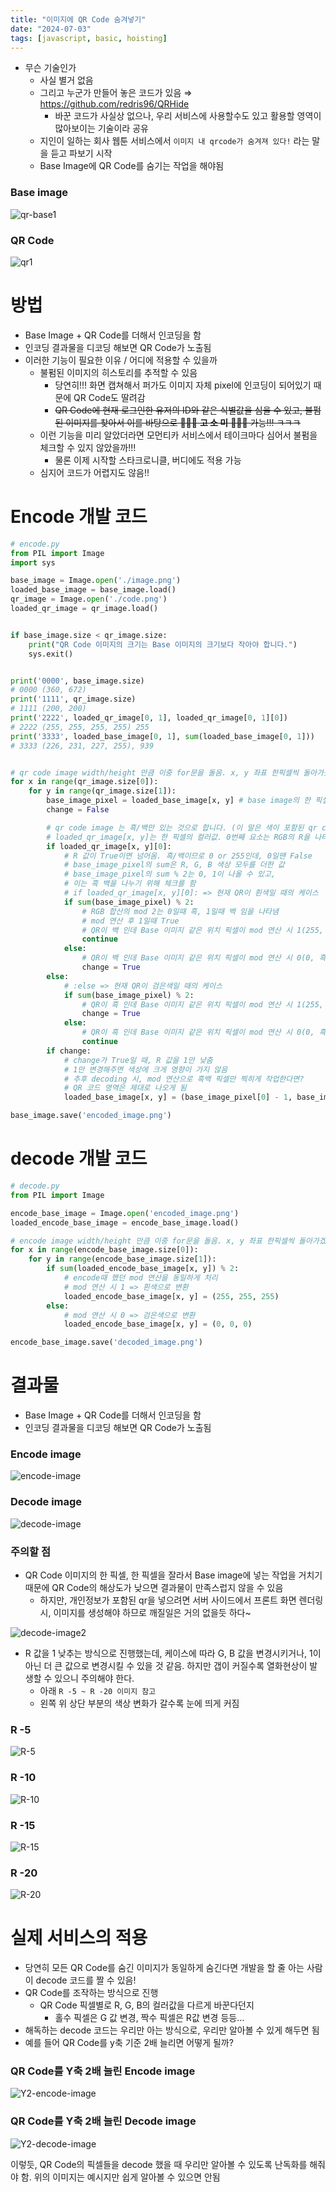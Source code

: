 ```yaml
---
title: "이미지에 QR Code 숨겨넣기"
date: "2024-07-03"
tags: [javascript, basic, hoisting]
---
```


- 무슨 기술인가
    - 사실 별거 없음
    - 그리고 누군가 만들어 놓은 코드가 있음 ⇒ https://github.com/redris96/QRHide
        - 바꾼 코드가 사실상 없으나, 우리 서비스에 사용할수도 있고 활용할 영역이 많아보이는 기술이라 공유
    - 지인이 일하는 회사 웹툰 서비스에서 `이미지 내 qrcode가 숨겨져 있다!` 라는 말을 듣고 파보기 시작
    - Base Image에 QR Code를 숨기는 작업을 해야됨

### Base image

![qr-base1](./qr-base1.png)

### QR Code

![qr1](./qr1.png)

# 방법

- Base Image + QR Code를 더해서 인코딩을 함
- 인코딩 결과물을 디코딩 해보면 QR Code가 노출됨
- 이러한 기능이 필요한 이유 / 어디에 적용할 수 있을까
    - 불펌된 이미지의 히스토리를 추적할 수 있음
        - 당연히!!! 화면 캡쳐해서 퍼가도 이미지 자체 pixel에 인코딩이 되어있기 때문에 QR Code도 딸려감
        - ~~QR Code에 현재 로그인한 유저의 ID와 같은 식별값을 심을 수 있고, 불펌된 이미지를 찾아서 이를 바탕으로 💸💸💸 **고 소 미** 💸💸💸 가능!!! ㅋㅋㅋ~~
    - 이런 기능을 미리 알았더라면 모먼티카 서비스에서 테이크마다 심어서 불펌을 체크할 수 있지 않았을까!!!
        - 물론 이제 시작할 스타크로니클, 버디에도 적용 가능
    - 심지어 코드가 어렵지도 않음!!

# Encode 개발 코드

```python
# encode.py
from PIL import Image
import sys

base_image = Image.open('./image.png')
loaded_base_image = base_image.load()
qr_image = Image.open('./code.png')
loaded_qr_image = qr_image.load()


if base_image.size < qr_image.size:
	print("QR Code 이미지의 크기는 Base 이미지의 크기보다 작아야 합니다.")
	sys.exit()


print('0000', base_image.size)
# 0000 (360, 672)
print('1111', qr_image.size)
# 1111 (200, 200)
print('2222', loaded_qr_image[0, 1], loaded_qr_image[0, 1][0])
# 2222 (255, 255, 255, 255) 255
print('3333', loaded_base_image[0, 1], sum(loaded_base_image[0, 1]))
# 3333 (226, 231, 227, 255), 939


# qr code image width/height 만큼 이중 for문을 돌음. x, y 좌표 한픽셀씩 돌아가겠다는 의미
for x in range(qr_image.size[0]):
	for y in range(qr_image.size[1]):
		base_image_pixel = loaded_base_image[x, y] # base image의 한 픽셀
		change = False

		# qr code image	는 흑/백만 있는 것으로 합니다. (이 말은 색이 포함된 qr code는 사용 X)
		# loaded_qr_image[x, y]는 한 픽셀의 컬러값. 0번째 요소는 RGB의 R을 나타냄
		if loaded_qr_image[x, y][0]:
			# R 값이 True이면 넘어옴. 흑/백이므로 0 or 255인데, 0일땐 False
			# base_image_pixel의 sum은 R, G, B 색상 모두를 더한 값
			# base_image_pixel의 sum % 2는 0, 1이 나올 수 있고,
			# 이는 흑 백을 나누기 위해 체크를 함
			# if loaded_qr_image[x, y][0]: => 현재 QR이 흰색일 때의 케이스
			if sum(base_image_pixel) % 2:
				# RGB 합산의 mod 2는 0일때 흑, 1일때 백 임을 나타냄
				# mod 연산 후 1일때 True
				# QR이 백 인데 Base 이미지 같은 위치 픽셀이 mod 연산 시 1(255, 백)인 케이스 => 넘어감
				continue
			else:
				# QR이 백 인데 Base 이미지 같은 위치 픽셀이 mod 연산 시 0(0, 흑)인 케이스 => 변경
				change = True
		else:
			# :else => 현재 QR이 검은색일 때의 케이스
			if sum(base_image_pixel) % 2:
				# QR이 흑 인데 Base 이미지 같은 위치 픽셀이 mod 연산 시 1(255, 백)인 케이스 => 변경
				change = True
			else:
				# QR이 흑 인데 Base 이미지 같은 위치 픽셀이 mod 연산 시 0(0, 흑)인 케이스 => 넘어감
				continue
		if change:
			# change가 True일 때, R 값을 1만 낮춤
			# 1만 변경해주면 색상에 크게 영향이 가지 않음
			# 추후 decoding 시, mod 연산으로 흑백 픽셀만 찍히게 작업한다면?
			# QR 코드 영역은 제대로 나오게 됨
			loaded_base_image[x, y] = (base_image_pixel[0] - 1, base_image_pixel[1], base_image_pixel[2])

base_image.save('encoded_image.png')
```

# decode 개발 코드

```python
# decode.py
from PIL import Image

encode_base_image = Image.open('encoded_image.png')
loaded_encode_base_image = encode_base_image.load()

# encode image width/height 만큼 이중 for문을 돌음. x, y 좌표 한픽셀씩 돌아가겠다는 의미
for x in range(encode_base_image.size[0]):
	for y in range(encode_base_image.size[1]):
		if sum(loaded_encode_base_image[x, y]) % 2:
			# encode때 했던 mod 연산을 동일하게 처리
			# mod 연산 시 1 => 흰색으로 변환
			loaded_encode_base_image[x, y] = (255, 255, 255)
		else:
			# mod 연산 시 0 => 검은색으로 변환
			loaded_encode_base_image[x, y] = (0, 0, 0)

encode_base_image.save('decoded_image.png')
```

# 결과물

- Base Image + QR Code를 더해서 인코딩을 함
- 인코딩 결과물을 디코딩 해보면 QR Code가 노출됨

### Encode image

![encode-image](./encode-image.png)

### Decode image

![decode-image](./decode-image.png)

### 주의할 점

- QR Code 이미지의 한 픽셀, 한 픽셀을 잘라서 Base image에 넣는 작업을 거치기 때문에 QR Code의 해상도가 낮으면 결과물이 만족스럽지 않을 수 있음
    - 하지만, 개인정보가 포함된 qr을 넣으려면 서버 사이드에서 프론트 화면 렌더링 시, 이미지를 생성해야 하므로 깨질일은 거의 없을듯 하다~


![decode-image2](./decode-image2.png)


- R 값을 1 낮추는 방식으로 진행했는데, 케이스에 따라 G, B 값을 변경시키거나, 1이 아닌 더 큰 값으로 변경시킬 수 있을 것 같음. 하지만 갭이 커질수록 열화현상이 발생할 수 있으니 주의해야 한다.
    - 아래 `R -5 ~ R -20 이미지 참고`
    - 왼쪽 위 상단 부분의 색상 변화가 갈수록 눈에 띄게 커짐

### R -5

![R-5](./R-5.png)

### R -10

![R-10](./R-10.png)

### R -15

![R-15](./R-15.png)

### R -20

![R-20](./R-20.png)


# 실제 서비스의 적용

- 당연히 모든 QR Code를 숨긴 이미지가 동일하게 숨긴다면 개발을 할 줄 아는 사람이 decode 코드를 짤 수 있음!
- QR Code를 조작하는 방식으로 진행
    - QR Code 픽셀별로 R, G, B의 컬러값을 다르게 바꾼다던지
        - 홀수 픽셀은 G 값 변경, 짝수 픽셀은 R값 변경 등등…
- 해독하는 decode 코드는 우리만 아는 방식으로, 우리만 알아볼 수 있게 해두면 됨
- 예를 들어 QR Code를 y축 기준 2배 늘리면 어떻게 될까?

### QR Code를 Y축 2배 늘린 Encode image

![Y2-encode-image](./Y2-encode-image.png)

### QR Code를 Y축 2배 늘린 Decode image

![Y2-decode-image](./Y2-decode-image.png)

이렇듯, QR Code의 픽셀들을 decode 했을 때 우리만 알아볼 수 있도록 난독화를 해줘야 함. 위의 이미지는 예시지만 쉽게 알아볼 수 있으면 안됨